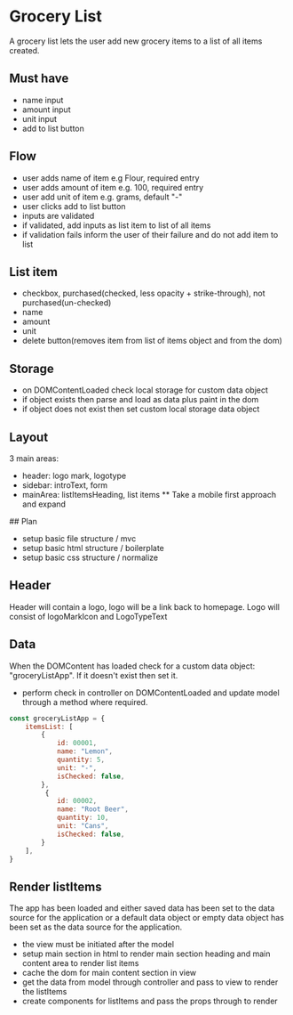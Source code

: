 # Grocery List
A grocery list lets the user add new grocery items to a list of all items created.

## Must have
- name input 
- amount input 
- unit input 
- add to list button

## Flow
- user adds name of item e.g Flour, required entry
- user adds amount of item e.g. 100, required entry
- user add unit of item e.g. grams, default "-"
- user clicks add to list button
- inputs are validated 
- if validated, add inputs as list item to list of all items
- if validation fails inform the user of their failure and do not add item to list

## List item
- checkbox, purchased(checked, less opacity + strike-through), not purchased(un-checked)
- name
- amount
- unit
- delete button(removes item from list of items object and from the dom)

## Storage
- on DOMContentLoaded check local storage for custom data object
- if object exists then parse and load as data plus paint in the dom
- if object does not exist then set custom local storage data object

## Layout
3 main areas:
- header: logo mark, logotype
- sidebar: introText, form
- mainArea: listItemsHeading, list items
** Take a mobile first approach and expand

## Plan
- setup basic file structure / mvc
- setup basic html structure / boilerplate
- setup basic css structure / normalize

## Header
Header will contain a logo, logo will be a link back to homepage. Logo will consist of logoMarkIcon and LogoTypeText

## Data
When the DOMContent has loaded check for a custom data object: "groceryListApp". If it doesn't exist then set it.
- perform check in controller on DOMContentLoaded and update model through a method where required.
  
```JavaScript
const groceryListApp = {
    itemsList: [
        {
            id: 00001,
            name: "Lemon",
            quantity: 5,
            unit: "-",
            isChecked: false,
        },
         {
            id: 00002,
            name: "Root Beer",
            quantity: 10,
            unit: "Cans",
            isChecked: false,
        }
    ],
}
```

## Render listItems
The app has been loaded and either saved data has been set to the data source for the application or a default data object or empty data object has been set as the data source for the application.
- the view must be initiated after the model
- setup main section in html to render main section heading and main content area to render list items
- cache the dom for main content section in view
- get the data from model through controller and pass to view to render the listItems
- create components for listItems and pass the props through to render
